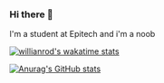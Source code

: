 ### Hi there 👋
I'm a student at Epitech and i'm a noob

[![willianrod's wakatime stats](https://github-readme-stats.vercel.app/api/wakatime?username=Neyross&theme=tokyonight&layout=compact&title_color=b81d9b)](https://github.com/anuraghazra/github-readme-stats)

[![Anurag's GitHub stats](https://github-readme-stats.vercel.app/api?username=Neyross&count_private=true&theme=tokyonight&show_icons=true&title_color=b81d9b)](https://github.com/anuraghazra/github-readme-stats)
